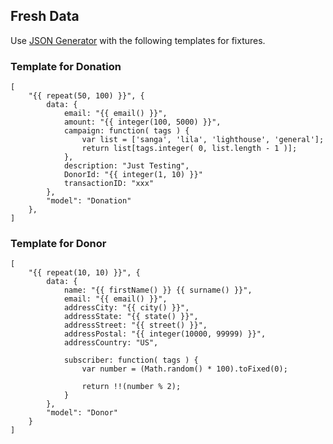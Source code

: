 ## Fresh Data

Use [JSON Generator](http://www.json-generator.com/) with the following templates for fixtures.

### Template for Donation

    [
        "{{ repeat(50, 100) }}", {
            data: {
                email: "{{ email() }}",
                amount: "{{ integer(100, 5000) }}",
                campaign: function( tags ) {
                    var list = ['sanga', 'lila', 'lighthouse', 'general'];
                    return list[tags.integer( 0, list.length - 1 )];
                },
                description: "Just Testing",
                DonorId: "{{ integer(1, 10) }}"
                transactionID: "xxx"
            },
            "model": "Donation"
        },
    ]


### Template for Donor

    [
        "{{ repeat(10, 10) }}", {
            data: {
                name: "{{ firstName() }} {{ surname() }}",
                email: "{{ email() }}",
                addressCity: "{{ city() }}",
                addressState: "{{ state() }}",
                addressStreet: "{{ street() }}",
                addressPostal: "{{ integer(10000, 99999) }}",
                addressCountry: "US",

                subscriber: function( tags ) {
                    var number = (Math.random() * 100).toFixed(0);

                    return !!(number % 2);
                }
            },
            "model": "Donor"
        }
    ]

